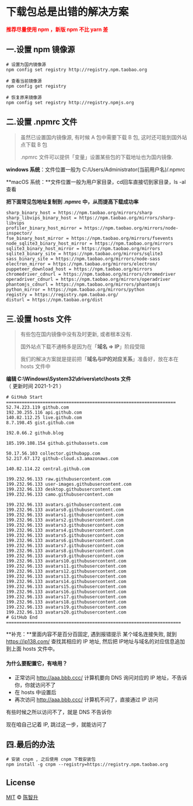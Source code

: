 # 下载包总是出错的解决方案
<b style="color:red">推荐尽量使用 npm ，新版 npm 不比 yarn 差</b>

## 一.设置 npm 镜像源

```shell
# 设置为国内镜像源
npm config set registry http://registry.npm.taobao.org

# 查看当前镜像源
npm config get registry

# 恢复原来镜像源
npm config set registry http://registry.npmjs.org
```



## 二.设置 .npmrc 文件

> 虽然已设置国内镜像源, 有时候 A 包中需要下载 B 包, 这时还可能到国外站点下载 B 包
>
> .npmrc 文件可以提供「变量」设置某些包的下载地址也为国内镜像.

**windows 系统**：文件位置一般为 C:/Users/Administrator(当前用户名)/.npmrc 

**macOS 系统：**文件位置一般为用户家目录，cd回车直接切到家目录，ls -al 查看

**把下面常见包地址复制到 .npmrc 中，从而提高下载成功率**

```
sharp_binary_host = https://npm.taobao.org/mirrors/sharp
sharp_libvips_binary_host = https://npm.taobao.org/mirrors/sharp-libvips
profiler_binary_host_mirror = https://npm.taobao.org/mirrors/node-inspector/
fse_binary_host_mirror = https://npm.taobao.org/mirrors/fsevents
node_sqlite3_binary_host_mirror = https://npm.taobao.org/mirrors
sqlite3_binary_host_mirror = https://npm.taobao.org/mirrors
sqlite3_binary_site = https://npm.taobao.org/mirrors/sqlite3
sass_binary_site = https://npm.taobao.org/mirrors/node-sass
electron_mirror = https://npm.taobao.org/mirrors/electron/
puppeteer_download_host = https://npm.taobao.org/mirrors
chromedriver_cdnurl = https://npm.taobao.org/mirrors/chromedriver
operadriver_cdnurl = https://npm.taobao.org/mirrors/operadriver
phantomjs_cdnurl = https://npm.taobao.org/mirrors/phantomjs
python_mirror = https://npm.taobao.org/mirrors/python
registry = https://registry.npm.taobao.org/
disturl = https://npm.taobao.org/dist
```



## 三.设置 hosts 文件

> 有些包在国内镜像中没有及时更新, 或者根本没有.
>
> 国外站点下载不通畅多是因为在「**域名 => IP**」阶段受阻
>
> 我们的解决方案就是提前把「**域名与IP的对应关系**」准备好，放在本在 hosts 文件中

**编辑 C:\Windows\System32\drivers\etc\hosts 文件**   （ 更新时间 2021-1-21 ）

```
# GitHub Start =================================================================
52.74.223.119 github.com
192.30.255.116 api.github.com
140.82.112.25 live.github.com
8.7.198.45 gist.github.com

192.0.66.2 github.blog

185.199.108.154 github.githubassets.com

50.17.56.103 collector.githubapp.com
52.217.67.172 github-cloud.s3.amazonaws.com

140.82.114.22 central.github.com

199.232.96.133 raw.githubusercontent.com
199.232.96.133 user-images.githubusercontent.com
199.232.96.133 desktop.githubusercontent.com
199.232.96.133 camo.githubusercontent.com

199.232.96.133 avatars.githubusercontent.com
199.232.96.133 avatars0.githubusercontent.com
199.232.96.133 avatars1.githubusercontent.com
199.232.96.133 avatars2.githubusercontent.com
199.232.96.133 avatars3.githubusercontent.com
199.232.96.133 avatars4.githubusercontent.com
199.232.96.133 avatars5.githubusercontent.com
199.232.96.133 avatars6.githubusercontent.com
199.232.96.133 avatars7.githubusercontent.com
199.232.96.133 avatars8.githubusercontent.com
199.232.96.133 avatars9.githubusercontent.com
199.232.96.133 avatars10.githubusercontent.com
199.232.96.133 avatars11.githubusercontent.com
199.232.96.133 avatars12.githubusercontent.com
199.232.96.133 avatars13.githubusercontent.com
199.232.96.133 avatars14.githubusercontent.com
199.232.96.133 avatars15.githubusercontent.com
199.232.96.133 avatars16.githubusercontent.com
199.232.96.133 avatars17.githubusercontent.com
199.232.96.133 avatars18.githubusercontent.com
199.232.96.133 avatars19.githubusercontent.com
199.232.96.133 avatars20.githubusercontent.com
# GitHub End ===================================================================
```

**补充：**里面内容不是百分百固定, 遇到报错提示 某个域名连接失败, 就到 https://ip138.com/ 查找其相应的 IP 地址, 然后把 IP地址与域名的对应信息追加到上面 hosts 文件中。

#### 为什么要配置它，有啥用？

- 正常访问  http://aaa.bbb.ccc/  计算机要向 DNS 询问对应的 IP 地址，不告诉你，你就访问不了
- 在 hosts 中设置后
- 再次访问  http://aaa.bbb.ccc/  计算机不问了，直接通过 IP 访问

有些时候之所以访问不了，就是 DNS 不告诉你

现在咱自己记着 IP, 跳过这一步，就能访问了



## 四.最后的办法

```shell
# 安装 cnpm , 之后使用 cnpm 下载安装包
npm install -g cnpm --registry=https://registry.npm.taobao.org
```

## License

[MIT](LICENSE) &copy; [陈智升](https://dipcheese.com)